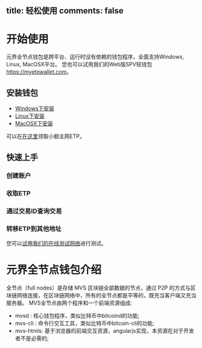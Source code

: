 title: 轻松使用
comments: false
---

# 开始使用
元界全节点钱包是跨平台、运行时没有依赖的钱包程序，全面支持Windows, Linux, MacOSX平台。
您也可以试用我们的Web版SPV轻钱包<https://myetpwallet.com>。

## 安装钱包
* [Windows下安装](setup-windows.html)
* [Linux下安装](setup-linux.html)
* [MacOSX下安装](setup-macosx.html)

可以在[在这里](http://mymvs.info/free)领取小额主网ETP。

## 快速上手

### 创建账户
### 收取ETP
### 通过交易ID查询交易
### 转移ETP到其他地址

您可以[试用我们的在线测试网络](http://test4.metaverse.live:8820/)进行测试。

# 元界全节点钱包介绍                                                                

全节点（full nodes）是存储 MVS 区块链全部数据的节点，通过 P2P 的方式与区块链网络连接，在区块链网络中，所有的全节点都是平等的，既充当客户端又充当服务器。
MVS全节点由两个程序和一个前端资源组成:                                          
* mvsd : 核心钱包程序，类似比特币中bitcoind的功能;                              
* mvs-cli : 命令行交互工具，类似比特币中bitcoin-cli的功能;                      
* mvs-htmls: 基于浏览器的前端交互资源，angularjs实现，本资源在对于开发者不是必需的;

